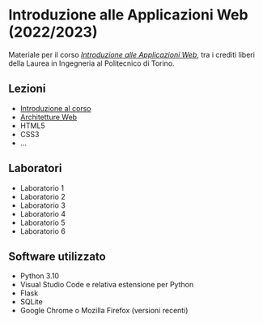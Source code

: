 # Introduzione alle Applicazioni Web (2022/2023)

Materiale per il corso _[Introduzione alle Applicazioni Web](https://github.com/polito-iaw-2022)_, tra i crediti liberi della Laurea in Ingegneria al Politecnico di Torino.

## Lezioni

* [Introduzione al corso](./slide/00-intro.pdf)
* [Architetture Web](./slide/01-web-architectures.pdf)
* HTML5
* CSS3
* ...

## Laboratori
* Laboratorio 1
* Laboratorio 2
* Laboratorio 3
* Laboratorio 4
* Laboratorio 5
* Laboratorio 6

## Software utilizzato
* Python 3.10
* Visual Studio Code e relativa estensione per Python
* Flask
* SQLite
* Google Chrome o Mozilla Firefox (versioni recenti)
